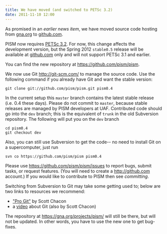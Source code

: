 ```yaml
---
title: We have moved (and switched to PETSc 3.2)
date: 2011-11-10 12:00
---
```


As promised in an *earlier news item*, we have moved source code hosting from [gna.org](https://gna.org/projects/pism/) to [github.com](https://github.com/pism/pism).

PISM now requires [PETSc 3.2](http://www.mcs.anl.gov/petsc/petsc-as/).
For now, this change affects the development version, but the Spring
2012 `stable0.5` release will be available at
[github.com](https://github.com/pism/pism) only and will not support
PETSc 3.1 and earlier.

You can find the new repository at <https://github.com/pism/pism>.

We now use Git <http://git-scm.com/> to manage the source code. Use the
following command if you already have Git and want the stable version:

    git clone git://github.com/pism/pism.git pism0.4

In the current setup this `master` branch contains the latest stable
release (i.e. 0.4 these days). Please do not commit to `master`,
because stable releases are managed by PISM developers at UAF.
Contributed code should go into the `dev` branch; this is the
equivalent of `trunk` in the old Subversion repository. The
following will put you on the `dev` branch

    cd pism0.4
    git checkout dev

Also, you can still use Subversion to get the code-- no need to install
Git on a supercomputer, just run

    svn co https://github.com/pism/pism pism0.4

Please use <https://github.com/pism/pism/issues> to report bugs, submit
tasks, or request features. (You will need to create a
<http://github.com> account.) If you would like to contribute to PISM
then see *committing*.

Switching from Subversion to Git may take some getting used to; below
are two links to resources we recommend:

* ["Pro Git"](http://progit.org/book/) by Scott Chacon
* a [video](http://www.youtube.com/watch?v=ZDR433b0HJY) about Git (also by Scott Chacon)

The repository at <https://gna.org/projects/pism/> will still be there,
but will not be updated. In other words, you have to use the new one to
get bug-fixes.

